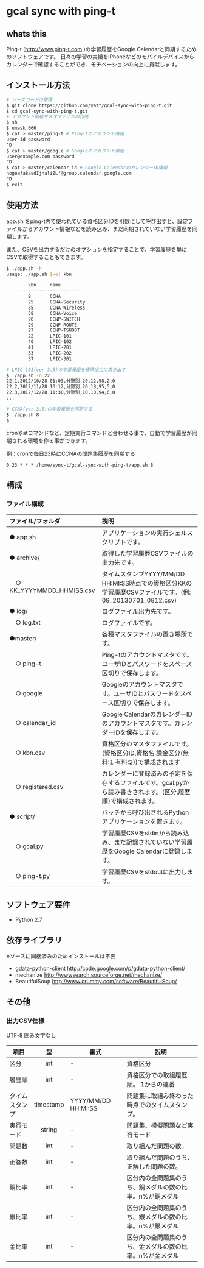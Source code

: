 # gcal sync with ping-t

## whats this
Ping-t (http://www.ping-t.com )の学習履歴をGoogle Calendarと同期するためのソフトウェアです。
日々の学習の実績をiPhoneなどのモバイルデバイスからカレンダーで確認することができ、モチベーションの向上に貢献します。

## インストール方法

```bash
# ソースコードの取得
$ git clone https://github.com/yatt/gcal-sync-with-ping-t.git
$ cd gcal-sync-with-ping-t.git
# アカウント情報マスタファイルの作成
$ sh
$ umask 066
$ cat > master/ping-t # Ping-tのアカウント情報
user-id password
^D
$ cat > master/google # Googleのアカウント情報
user@example.com password
^D
$ cat > master/calendar-id # Google CalendarのカレンダーID情報
hogeafa8asdIjhaliZLf@group.calendar.google.com
^D
$ exit
```


## 使用方法
app.sh をping-t内で使われている資格区分IDを引数にして呼び出すと、設定ファイルからアカウント情報などを読み込み、まだ同期されていない学習履歴を同期します。

また、CSVを出力するだけのオプションを指定することで、学習履歴を単にCSVで取得することもできます。

```bash
$ ./app.sh -h
usage: ./app.sh [-o] kbn

        kbn     name
     ----------------------
        8       CCNA
        25      CCNA-Security
        35      CCNA-Wireless
        38      CCNA-Voice
        20      CCNP-SWITCH
        29      CCNP-ROUTE
        27      CCNP-TSHOOT
        22      LPIC-101
        40      LPIC-102
        41      LPIC-201
        33      LPIC-202
        37      LPIC-301

# LPIC-101(ver 3.5)の学習履歴を標準出力に書き出す
$ ./app.sh -o 22
22,1,2012/10/28 01:03,分野別,20,12,98,2,0
22,2,2012/11/28 10:12,分野別,20,18,95,5,0
22,3,2012/12/28 11:30,分野別,10,10,94,6,0
...

# CCNA(ver 3.5)の学習履歴を同期する
$ ./app.sh 8
$
```

cronやatコマンドなど、定期実行コマンドと合わせる事で、自動で学習履歴が同期される環境を作る事ができます。

例：cronで毎日23時にCCNAの問題集履歴を同期する
```cron
0 23 * * * /home/sync-t/gcal-sync-with-ping-t/app.sh 8
```

## 構成
### ファイル構成
|ファイル/フォルダ  |説明|
|:-----------------|:--|
|● app.sh|アプリケーションの実行シェルスクリプトです。|
|● archive/|取得した学習履歴CSVファイルの出力先です。|
|　○ KK_YYYYMMDD_HHMISS.csv|タイムスタンプYYYY/MM/DD HH:MI:SS時点での資格区分KKの学習履歴CSVファイルです。(例: 09_20130701_0812.csv)|
|● log/|ログファイル出力先です。|
|　○ log.txt|ログファイルです。|
|●master/|各種マスタファイルの置き場所です。|
|　○ ping-t|Ping-tのアカウントマスタです。ユーザIDとパスワードをスペース区切りで保存します。|
|　○ google|Googleのアカウントマスタです。ユーザIDとパスワードをスペース区切りで保存します。|
|　○ calendar_id|Google CalendarのカレンダーIDのアカウントマスタです。カレンダーIDを保存します。|
|　○ kbn.csv|資格区分のマスタファイルです。(資格区分ID,資格名,課金区分(無料:1 有料:2))で構成されます|
|　○ registered.csv|カレンダーに登録済みの予定を保存するファイルです。gcal.pyから読み書きされます。(区分,履歴順)で構成されます。|
|● script/|バッチから呼び出されるPythonアプリケーションを置きます。|
|　○ gcal.py|学習履歴CSVをstdinから読み込み、まだ記録されていない学習履歴をGoogle Calendarに登録します。|
|　○ ping-t.py|学習履歴CSVをstdoutに出力します。|

## ソフトウェア要件
- Python 2.7

## 依存ライブラリ
※ソースに同梱済みのためインストールは不要
- gdata-python-client http://code.google.com/p/gdata-python-client/
- mechanize http://wwwsearch.sourceforge.net/mechanize/
- BeautifulSoup http://www.crummy.com/software/BeautifulSoup/

## その他
### 出力CSV仕様
UTF-8
囲み文字なし

|項目|型|書式|説明|
|---|:-:|---|---|
|区分|int|-|資格区分|
|履歴順|int|-|資格区分での取組履歴順。 1からの連番|
|タイムスタンプ|timestamp|YYYY/MM/DD HH:MI:SS|問題集に取組み終わった時点でのタイムスタンプ。|
|実行モード|string|-|問題集、模擬問題など実行モード|
|問題数|int|-|取り組んだ問題の数。|
|正答数|int|-|取り組んだ問題のうち、正解した問題の数。|
|銅比率|int|-|区分内の全問題集のうち、銅メダルの数の比率。n%が銅メダル|
|銀比率|int|-|区分内の全問題集のうち、銀メダルの数の比率。n%が銀メダル|
|金比率|int|-|区分内の全問題集のうち、金メダルの数の比率。n%が金メダル|
